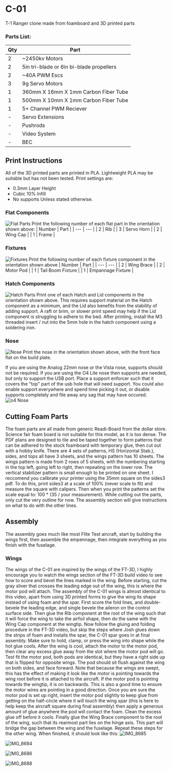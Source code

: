 # C-01
 T-1 Ranger clone made from foamboard and 3D printed parts

### Parts List:
| Qty | Part | 
| --- | --- |
| 2 | ~2450kv Motors |
| 2 | 5in tri-blade or 6in bi-blade propellers |
| 2 | ~40A PWM Escs |
| 3 | 9g Servo Motors |
| 1 | 360mm X 16mm X 1mm Carbon Fiber Tube |
| 1 | 500mm X 10mm X 1mm Carbon Fiber Tube |
| 1 | 5+ Channel PWM Reciever |
| - | Servo Extensions |
| - | Pushrods |
| - | Video System |
| - | BEC |

## Print Instructions
All of the 3D printed parts are printed in PLA. Lightweight PLA may be suitable but has not been tested.
Print settings are:
- 0.3mm Layer Height
- Cubic 10% Infill
- No supports
Unless stated otherwise.

### Flat Components
![Flat Parts](https://github.com/user-attachments/assets/471cbd54-4bba-4b89-b405-6d21c221ced3)
Print the following number of each flat part in the orientation shown above:
| Number | Part |
| --- | --- |
| 2 | Rib |
| 3 | Servo Horn |
| 2 | Wing Cap |
| 1 | Frame |

### Fixtures
![Fixtures](https://github.com/user-attachments/assets/0964a386-a867-4c9a-b8b2-eec28e54f752)
Print the following number of each fixture component in the orientation shown above
| Number | Part |
| --- | --- |
| 2 | Wing Brace |
| 2 | Motor Pod |
| 1 | Tail Boom Fixture |
| 1 | Empannage Fixture |

### Hatch Components
![Hatch Parts](https://github.com/user-attachments/assets/e1be1a6a-7b71-4b93-9d84-648461b41180)
Print one of each Hatch and Lid components in the orientation shown above. This requires support material on the Hatch component as a minimum, and the Lid also benefits from the stability of adding support. A raft or brim, or slower print speed may help if the Lid component is struggling to adhere to the bed. After printing, install the M3 threaded insert / nut into the 5mm hole in the hatch component using a soldering iron.

### Nose
![Nose](https://github.com/user-attachments/assets/4ff418b8-ae34-4107-9263-cecae1d8b4da)
Print the nose in the orientation shown above, with the front face flat on the build plate.

If you are using the Analog 22mm nose or the Vista nose, supports should not be required. If you are using the O4 Lite nose then supports are needed, but only to support the USB port. Place a support enforcer such that it covers the "top" part of the usb hole that will need support. You could also enable support everywhere and spend time picking it out, or disable supports completely and file away any sag that may have occured.
![o4 Nose](https://github.com/user-attachments/assets/036c9f32-e4d0-4cd1-8282-60280205a09e)

## Cutting Foam Parts
 The foam parts are all made from generic Readi-Board from the dollar store. Science fair foam board is not suitable for this model, as it is too dense. The PDF plans are designed to tile and be taped together to form patterns that can be adhered to the stock foamboard with temporary glue, then cut out with a hobby knife. There are 4 sets of patterns, HS (Horizontal Stab.), sides, and tops all have 3 sheets, and the wings pattern has 10 sheets. The wings pattern is made from 2 rows of 5 sheets, with the numbering starting in the top left, going left to right, then repeating on the lower row. The vertical stabilizer pattern is small enough to be printed on one sheet.
 I reccomend you calibrate your printer using the 35mm square on the sides3 pdf. To do this, print sides3 at a scale of 100% (never scale to fit) and measure the square with calipers. Then when you print the patterns set the scale equal to: 100 * (35 / your measurement). While cutting out the parts, only cut the very outline for now. The assembly section will give instructions on what to do with the other lines.

 ## Assembly
 The assembly goes much like most Flite Test aircraft, start by building the wings first, then assemble the empennage, then integrate everything as you finish with the fuselage.

 ### Wings
 The wings of the C-01 are inspired by the wings of the FT-3D, I highly encourage you to watch the wings section of the FT-3D build video to see how to score and bevel the lines marked in the wing. Before starting, cut the gray sliver that crosses the leading edge out of the wing, this is where the motor pod will attach. The assembly of the C-01 wings is almost identical to this video, apart from using 3D printed forms to give the wing its shape instead of using foam and the spar. First score the fold lines, and double-bevele the leading edge, and single bevele the aileron on the control surface side. Then glue the Rib component at the root of the wing such that it will force the wing to take the airfoil shape, then do the same with the Wing Cap component at the wingtip. Now follow the gluing and folding procedure in the FT-3D video, but skip the steps where Josh glues down the strips of foam and installs the spar, the C-01 spar goes in at final assembly. Make sure to hold, clamp, or press the wing into shape while the hot glue cools. After the wing is cool, attach the motor to the motor pod, then clear any excess glue away from the slot where the motor pod will go. Test fit the motor pod, both pods are identical, but they have a right side up that is flipped for opposite wings. The pod should sit flush against the wing on both sides, and face forward. Note that because the wings are swept, this has the effect of making it look like the motor is pointing towards the wing root before it is attached to the aircraft. If the motor pod is pointing towards the wingtip, it is on backwards. This is also a good time to ensure the motor wires are pointing in a good direction. Once you are sure the motor pod is set up right, insert the motor pod slightly to keep glue from getting on the half-circle where it will touch the wing spar (this is here to help keep the aircraft square during final assembly) then apply a generous amount of glue anywhere the pod will contact the foam. Clean the excess glue off before it cools. Finally glue the Wing Brace component to the root of the wing, such that its rearmost part lies on the hinge axis. This part will bridge the gap between the wing and the fuselage. Repeat these steps for the other wing. When finished, it should look like this: 
![IMG_8685](https://github.com/user-attachments/assets/af41f87b-66bd-4790-9da4-8c424527b0bc)

![IMG_8684](https://github.com/user-attachments/assets/ec693e45-8a77-4390-9c31-b573b251d4de)

![IMG_8686](https://github.com/user-attachments/assets/9c890c6f-8fda-480d-aad9-e01ab19c201b)

![IMG_8688](https://github.com/user-attachments/assets/f404a513-ee5d-4bb0-8c72-119b4f6e3148)



